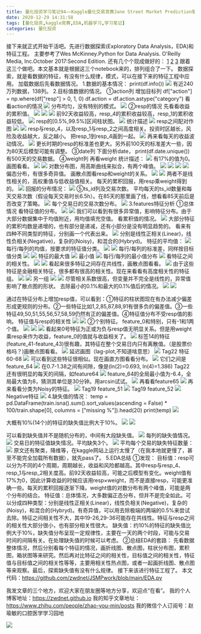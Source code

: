 ```yaml
---
title: 量化投资学习笔记94——Kaggle量化交易竞赛Jane Street Market Prediction笔记3-EDA
date: 2020-12-29 14:31:58
tags: [量化投资,kaggle竞赛,EDA,机器学习,学习笔记]
categories: 量化投资
---
```

接下来就正式开始干活吧。先进行数据探索(Exploratory Data Analysis，EDA)和特征工程。
主要参考了Wes McKinney.Python for Data Analysis. O'Reilly Media, Inc.October 2017:Second Edition.
还有几个个现成做好的：
[1](https://www.kaggle.com/muhammadmelsherbini/jane-street-extensive-eda)  [2](https://www.kaggle.com/manavtrivedi/eda-and-feature-selection)   [3](https://www.kaggle.com/carlmcbrideellis/jane-street-eda-of-day-0-and-feature-importance)
跟着这三个做吧。本文基本就是根据这三个notebook来的，排列组合了一下。
数据探索，就是看数据的特征，有没有什么规律，模式，可以在接下来的特征工程中应用。
加载数据后先看数据情况。
1.数据的基本情况：
print(df.info())
![](https://zymblog-1258069789.cos.ap-chengdu.myqcloud.com/blog0178-QTLearn/67/01.png)
有近240万列数据，138列。
2.目标值数据的情况。
①action列
增加目标列
df["action"] = np.where(df["resp"] > 0, 1, 0)
df.action = df.action.astype("category")
看看action的情况
![](https://zymblog-1258069789.cos.ap-chengdu.myqcloud.com/blog0178-QTLearn/67/02.png)
分布均匀，没有特别的模式。
![](https://zymblog-1258069789.cos.ap-chengdu.myqcloud.com/blog0178-QTLearn/67/03.png)
②resp的情况
先看看收益的累积值。
![](https://zymblog-1258069789.cos.ap-chengdu.myqcloud.com/blog0178-QTLearn/67/04.png)
![](https://zymblog-1258069789.cos.ap-chengdu.myqcloud.com/blog0178-QTLearn/67/05.png)
![](https://zymblog-1258069789.cos.ap-chengdu.myqcloud.com/blog0178-QTLearn/67/06.png)
前92天收益较高，resp_4的累积收益较高，resp_1的累积收益较低。
![](https://zymblog-1258069789.cos.ap-chengdu.myqcloud.com/blog0178-QTLearn/67/07.png)
resp的[0.5%,99.5%]区间柱状图。
![](https://zymblog-1258069789.cos.ap-chengdu.myqcloud.com/blog0178-QTLearn/67/08.png)
统计描述
![](https://zymblog-1258069789.cos.ap-chengdu.myqcloud.com/blog0178-QTLearn/67/09.png)
resp之间配对作图
![](https://zymblog-1258069789.cos.ap-chengdu.myqcloud.com/blog0178-QTLearn/67/10.png)
![](https://zymblog-1258069789.cos.ap-chengdu.myqcloud.com/blog0178-QTLearn/67/11.png)
resp与resp_4，以及resp_1与resp_2之间高度相关。投资时区越长，风险及收益越大，反之越小。
把resp_1到resp_4画到一起。
![](https://zymblog-1258069789.cos.ap-chengdu.myqcloud.com/blog0178-QTLearn/67/12.png)
再来看每天的收益波动情况。
![](https://zymblog-1258069789.cos.ap-chengdu.myqcloud.com/blog0178-QTLearn/67/13.png)
更长时期的resp的标准差也更大。另外前100天的标准差大一些，因为80天后模型可能有调整。
③date列
下面分析date，
print(df.date.unique())
有500天的交易数据。
④weight列
再看weight
统计描述：
![](https://zymblog-1258069789.cos.ap-chengdu.myqcloud.com/blog0178-QTLearn/67/14.png)
有17%的值为0。
画图看看。
![](https://zymblog-1258069789.cos.ap-chengdu.myqcloud.com/blog0178-QTLearn/67/15.png)
![](https://zymblog-1258069789.cos.ap-chengdu.myqcloud.com/blog0178-QTLearn/67/16.png)
对数分布图，用高斯曲线来拟合，有两个峰值。
![](https://zymblog-1258069789.cos.ap-chengdu.myqcloud.com/blog0178-QTLearn/67/17.png)
![](https://zymblog-1258069789.cos.ap-chengdu.myqcloud.com/blog0178-QTLearn/67/18.png)
![](https://zymblog-1258069789.cos.ap-chengdu.myqcloud.com/blog0178-QTLearn/67/19.png)
![](https://zymblog-1258069789.cos.ap-chengdu.myqcloud.com/blog0178-QTLearn/67/20.png)
偏态分布，有很多奇异值。
画散点图看resp和weight的关系。
![](https://zymblog-1258069789.cos.ap-chengdu.myqcloud.com/blog0178-QTLearn/67/21.png)
![](https://zymblog-1258069789.cos.ap-chengdu.myqcloud.com/blog0178-QTLearn/67/22.png)
两者不是线性相关的，高权重值与低收益值相关。
每天的累积回报，用resp乘weight得到的。 
![](https://zymblog-1258069789.cos.ap-chengdu.myqcloud.com/blog0178-QTLearn/67/23.png)
回报的分布情况：
![](https://zymblog-1258069789.cos.ap-chengdu.myqcloud.com/blog0178-QTLearn/67/24.png)
⑤ts_id列及交易次数。
平均每天的ts_id数量和每天交易次数（假设每天交易时长6.5h）。在85天的那里画了线，想看看85天前后是否改变了策略。
![](https://zymblog-1258069789.cos.ap-chengdu.myqcloud.com/blog0178-QTLearn/67/25.png)
每个交易日的交易次数分布。
![](https://zymblog-1258069789.cos.ap-chengdu.myqcloud.com/blog0178-QTLearn/67/26.png)
3.features特征分析
①总体情况
看特征值的分布。
![](https://zymblog-1258069789.cos.ap-chengdu.myqcloud.com/blog0178-QTLearn/67/27.png)
![](https://zymblog-1258069789.cos.ap-chengdu.myqcloud.com/blog0178-QTLearn/67/28.png)
我们可以看到有很多异常值，影响特征分布。由于大部分数据集中于均值附近，用均值填充空值。
看累积值的情况。
![](https://zymblog-1258069789.cos.ap-chengdu.myqcloud.com/blog0178-QTLearn/67/29.png)
大部分特征的累积均数是递增的，也有部分是递减，还有小部分是没有明显趋势的。
看来有四种不同类型的特征，分别画一个代表出来。
![](https://zymblog-1258069789.cos.ap-chengdu.myqcloud.com/blog0178-QTLearn/67/30.png)
分别是线性正相关(Linear)，线性负相关(Negative)，复杂的(Noisy)，和混合的(Hybryd)。
特征的平均值：
![](https://zymblog-1258069789.cos.ap-chengdu.myqcloud.com/blog0178-QTLearn/67/31.png)
每行/每列的均值，按要求的特征值分类。
![](https://zymblog-1258069789.cos.ap-chengdu.myqcloud.com/blog0178-QTLearn/67/32.png)
![](https://zymblog-1258069789.cos.ap-chengdu.myqcloud.com/blog0178-QTLearn/67/33.png)
每行/每列的标准差，同样按目标值分类
![](https://zymblog-1258069789.cos.ap-chengdu.myqcloud.com/blog0178-QTLearn/67/34.png)
![](https://zymblog-1258069789.cos.ap-chengdu.myqcloud.com/blog0178-QTLearn/67/35.png)
特征的最大值
![](https://zymblog-1258069789.cos.ap-chengdu.myqcloud.com/blog0178-QTLearn/67/36.png)
最小值
![](https://zymblog-1258069789.cos.ap-chengdu.myqcloud.com/blog0178-QTLearn/67/37.png)
每行/每列的最小值分布
![](https://zymblog-1258069789.cos.ap-chengdu.myqcloud.com/blog0178-QTLearn/67/38.png)
看特征之间的相关性。
![](https://zymblog-1258069789.cos.ap-chengdu.myqcloud.com/blog0178-QTLearn/67/39.png)
![](https://zymblog-1258069789.cos.ap-chengdu.myqcloud.com/blog0178-QTLearn/67/40.png)
看起来很多特征之间存在共线性，画散点图看看。
![](https://zymblog-1258069789.cos.ap-chengdu.myqcloud.com/blog0178-QTLearn/67/41.png)
由于这些特征是金融相关特征，很多都有很高的相关性。现在来看看有高度相关性的特征组。
![](https://zymblog-1258069789.cos.ap-chengdu.myqcloud.com/blog0178-QTLearn/67/42.png)
![](https://zymblog-1258069789.cos.ap-chengdu.myqcloud.com/blog0178-QTLearn/67/43.png)
另一组
![](https://zymblog-1258069789.cos.ap-chengdu.myqcloud.com/blog0178-QTLearn/67/44.png)
![](https://zymblog-1258069789.cos.ap-chengdu.myqcloud.com/blog0178-QTLearn/67/45.png)
尽管相关系数很高，但变量并不完全是线性的，异常值影响了散点图的形状。
去除最小的0.1%和最大的0.1%值后的情况。
![](https://zymblog-1258069789.cos.ap-chengdu.myqcloud.com/blog0178-QTLearn/67/47.png)
![](https://zymblog-1258069789.cos.ap-chengdu.myqcloud.com/blog0178-QTLearn/67/48.png)

通过在特征分布上增加resp值，可以看到：①特征的柱状图现在有办法减少偏差形成更规则的分布。②一些特征比如1,2,85,87,88,91有很多负的偏差值。③一些特征49,50,51,55,56,57,58,59仍然有正的偏差值。④特征值分布不受resp值的影响。
特征值与resp的相关性
![](https://zymblog-1258069789.cos.ap-chengdu.myqcloud.com/blog0178-QTLearn/67/49.png)
![](https://zymblog-1258069789.cos.ap-chengdu.myqcloud.com/blog0178-QTLearn/67/50.png)
②个别特征。
feature_0和特别，只有-1和1两个值。
![](https://zymblog-1258069789.cos.ap-chengdu.myqcloud.com/blog0178-QTLearn/67/51.png)
![](https://zymblog-1258069789.cos.ap-chengdu.myqcloud.com/blog0178-QTLearn/67/52.png)
![](https://zymblog-1258069789.cos.ap-chengdu.myqcloud.com/blog0178-QTLearn/67/53.png)
看起来0号特征为正或为负与resp值无明显关系。但是用weight乘resp来作为收益，feature_0的值就与收益相关了。
![](https://zymblog-1258069789.cos.ap-chengdu.myqcloud.com/blog0178-QTLearn/67/54.png)
标签14的特征(feature_41-feature_43)很有趣，其特征在整个交易日内只有离散值。（是股票价格吗？)画散点图看看。
![](https://zymblog-1258069789.cos.ap-chengdu.myqcloud.com/blog0178-QTLearn/67/55.png)
延迟画图（lag-plot,不知道啥意思）
![](https://zymblog-1258069789.cos.ap-chengdu.myqcloud.com/blog0178-QTLearn/67/56.png)
Tag22 特征60-68
![](https://zymblog-1258069789.cos.ap-chengdu.myqcloud.com/blog0178-QTLearn/67/57.png)
可以看到这些特征很相似。现在画直方图看看分布。
![](https://zymblog-1258069789.cos.ap-chengdu.myqcloud.com/blog0178-QTLearn/67/58.png)
它们之间是 feature_64
![](https://zymblog-1258069789.cos.ap-chengdu.myqcloud.com/blog0178-QTLearn/67/59.png)
在0.7-1.38之间有间隙，像是(ln(2)=0.693, ln(4)=1.386)
Tag22还有很明显的每天的间隔，如feature64
![](https://zymblog-1258069789.cos.ap-chengdu.myqcloud.com/blog0178-QTLearn/67/60.png)
feature_64的全局最小值为-6.4，全局最大值为8，猜测其单位是30分钟。用arcsin试试。
![](https://zymblog-1258069789.cos.ap-chengdu.myqcloud.com/blog0178-QTLearn/67/61.png)
再看看feature65
![](https://zymblog-1258069789.cos.ap-chengdu.myqcloud.com/blog0178-QTLearn/67/62.png)
再来看看分类为Noisy的特征。
![](https://zymblog-1258069789.cos.ap-chengdu.myqcloud.com/blog0178-QTLearn/67/63.png)
Tag19 feature_51
![](https://zymblog-1258069789.cos.ap-chengdu.myqcloud.com/blog0178-QTLearn/67/64.png)
Tag19 feature_52
![](https://zymblog-1258069789.cos.ap-chengdu.myqcloud.com/blog0178-QTLearn/67/65.png)
Negative特征
![](https://zymblog-1258069789.cos.ap-chengdu.myqcloud.com/blog0178-QTLearn/67/66.png)
4.缺失值的情况：
temp = pd.DataFrame(train.isna().sum().sort_values(ascending = False) * 100/train.shape[0], columns = ["missing %"]).head(20)
print(temp)
![](https://zymblog-1258069789.cos.ap-chengdu.myqcloud.com/blog0178-QTLearn/67/67.png)

大概有10%(14个)的特征的缺失值比例大于10%。
![](https://zymblog-1258069789.cos.ap-chengdu.myqcloud.com/blog0178-QTLearn/67/68.png)
![](https://zymblog-1258069789.cos.ap-chengdu.myqcloud.com/blog0178-QTLearn/67/69.png)

可以看到缺失值并不是随机分布的，中间有大段缺失值。
![](https://zymblog-1258069789.cos.ap-chengdu.myqcloud.com/blog0178-QTLearn/67/70.png)
每列的缺失值情况。
![](https://zymblog-1258069789.cos.ap-chengdu.myqcloud.com/blog0178-QTLearn/67/71.png)
交易日的特征值缺失情况。平均缺失3个。
![](https://zymblog-1258069789.cos.ap-chengdu.myqcloud.com/blog0178-QTLearn/67/72.png)
平均每个交易的缺失特征数量：
![](https://zymblog-1258069789.cos.ap-chengdu.myqcloud.com/blog0178-QTLearn/67/73.png)
原文还有聚类，降维等，在kaggle网站上运行太慢了（在我本地就更慢了，甚至不能完全加载所有数据），就先pass了。
5.EDA总结
①发现：
目标值：resp可以分为不同的4个周期，周期越长，收益和风险都越高。其中resp与resp_4、resp_1与resp_2相关度高。前92天收益较高，可能之后模型有变化。weight值有17%为0，因此计算收益的时候应该用resp×weight，而不是直接resp，可能更准确一些。每天的累积回报逐渐下降。weight值的对数分布有两个峰值，可能是两个分布的结合。
特征值：总体情况，大多数偏正态分布，但并不是完全如此。可以分成四种类型：分别是线性正相关(Linear)，线性负相关(Negative)，复杂的(Noisy)，和混合的(Hybryd)。有奇异值，可以用去除极端的两端的0.5%来尝试去除。特征之间相关性不大，其中19-26,29-36可能存在共线性。特征与resp之间的相关性大部分很小，也有部分相关性很大。
缺失值：约10%的特征的缺失值比例大于10%，缺失值分布呈现一定规律性，主要在一天的两个时段，可能与交易时间的间隔有关。在处理缺失值的时候可以考虑。
②总结EDA的套路：
先看数据整体情况，然后分别看每个特征的情况，画折线图、散点图，柱状分布图，累积图，箱状图等来研究。然后再对比特征之间的相关性，目标值之间的相关性，特征值与目标值之间的相关性等等，主要用相关性热点图，或者一起画折线图、散点图等来观察。最后，探索缺失值有没有什么规律。
接下来该进行特征工程了。
本文代码：https://github.com/zwdnet/JSMPwork/blob/main/EDA.py


我发文章的三个地方，欢迎大家在朋友圈等地方分享，欢迎点“在看”。
我的个人博客地址：https://zwdnet.github.io
我的知乎文章地址： https://www.zhihu.com/people/zhao-you-min/posts
我的微信个人订阅号：赵瑜敏的口腔医学学习园地


![](https://zymblog-1258069789.cos.ap-chengdu.myqcloud.com/other/wx.jpg)